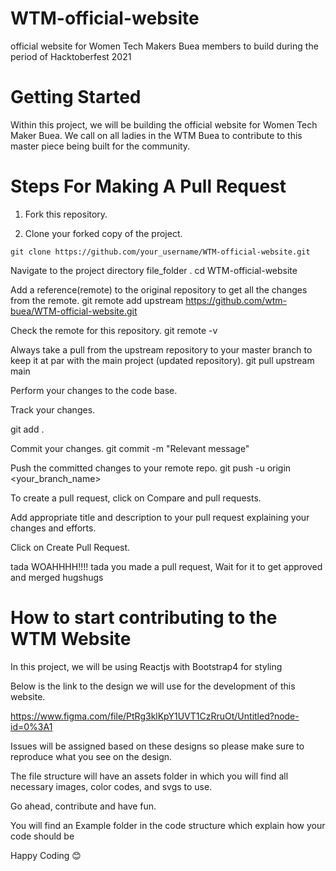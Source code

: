 # WTM-official-website

official website for Women Tech Makers Buea members to build during the period of Hacktoberfest 2021

# Getting Started

Within this project, we will be building the official website for Women Tech Maker Buea.
We call on all ladies in the WTM Buea to contribute to this master piece being built for the community.

# Steps For Making A Pull Request

1. Fork this repository.

2. Clone your forked copy of the project.

```git clone https://github.com/your_username/WTM-official-website.git```

Navigate to the project directory file_folder .
cd WTM-official-website

Add a reference(remote) to the original repository to get all the changes from the remote.
git remote add upstream https://github.com/wtm-buea/WTM-official-website.git

Check the remote for this repository.
git remote -v

Always take a pull from the upstream repository to your master branch to keep it at par with the main project (updated repository).
git pull upstream main

Perform your changes to the code base.

Track your changes.

git add .

Commit your changes.
git commit -m "Relevant message"

Push the committed changes to your remote repo.
git push -u origin <your_branch_name>

To create a pull request, click on Compare and pull requests.

Add appropriate title and description to your pull request explaining your changes and efforts.

Click on Create Pull Request.

tada WOAHHHH!!!! tada you made a pull request, Wait for it to get approved and merged hugshugs

# How to start contributing to the WTM Website

In this project, we will be using Reactjs with Bootstrap4 for styling

Below is the link to the design we will use for the development of this website.

https://www.figma.com/file/PtRg3klKpY1UVT1CzRruOt/Untitled?node-id=0%3A1

Issues will be assigned based on these designs so please make sure to reproduce what you see on the design.

The file structure will have an assets folder in which you will find all necessary images, color codes, and svgs to use.

Go ahead, contribute and have fun.

You will find an Example folder in the code structure which explain how your code should be

Happy Coding 😊
